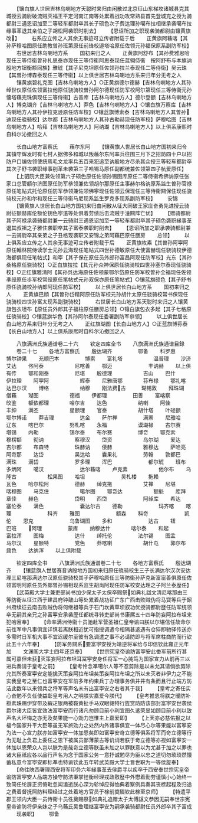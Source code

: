 <!-- { "loadSidebar": true } -->
　　【镶白旗人世居吉林乌喇地方天聪时来归由闲散过北京征山东梯攻诸城县克其城授云骑尉破流贼灭福王平定河南江南等处累着战功攻常熟县首先登城克之授为骑都尉三遇恩诏加至二等轻车都尉卒其长子硕色次子费达理孙噶布拉相继承袭噶布拉缘事革退其亲伯之子胡松阿袭职时削去】
　　【恩诏所加之职现袭骑都尉由镶黄旗改】
　　右系应立传之人其余无事迹可立传者附载于后
　　正黄旗阿蘓喀【其孙萨穆哈图原任助教曽孙班第原任前锋校邉塔哈原任佐领元孙福保原系副防军校】
　　右世居吉林乌喇地方系
　　国初来归之人
　　正黄旗阿舒布【其孙费雅思哈现任三等侍衞曽孙扎思泰亦现任三等侍衞阿思泰现任蓝翎侍衞　按阿舒布与本旗讷殷地方钮衡额同族】雅琥【其子尼克坦原任佐领孙拉兰泰现任二等侍衞】吴云珠【其曽孙博森泰现任三等侍衞】以上俱世居吉林乌喇地方系来归年分无考之人
　　镶黄旗碧礼克图【吉林乌喇地方人】○正黄旗德尔德赫【吉林乌喇地方人其孙绰世仪原任佐领富拉他原任骁骑校曽孙阿尔德现任防军校阿尔第现任三等侍衞元孙懐塔蘓完珠俱现任三等侍衞】古普库【吉林乌喇地方人】德尔登额【吉林乌喇地方人】博克瑚齐【吉林乌喇地方人】莽色【吉林乌喇地方人】○镶白旗万察库【吉林乌喇地方人其孙伊拉克逊原任防军校】○镶蓝旗博索泰【吉林乌喇地方人其曽孙迪现任骁骑校】达尔都【吉林乌喇地方人其孙古勒赫现任防军校】萨穆哈图【吉林乌喇地方人】哈拜【吉林乌喇地方人】阿纳瑚【吉林乌喇地方人】以上俱系康熙时自科尔沁撤回之人





　　长白山地方富察氏
　　蘓尔东阿
　　【镶黄旗人世居长白山地方国初来归令其镇守辉发时有七村人据佛多和城以叛蘓尔东阿率兵往围三月下之招防四十户以招防户口编佐领使统焉毛文龙率兵五百来犯追至讷殷地方尽杀其众授三等轻车都尉卒其次子舒书袭职缘事削革未袭第三子哈锡马原任副都统兼佐领第四子杭爱原任】
　　【上驷院大臣兼佐领第六子硕色原任佐领孙锡图库原任二等侍衞希佛讷原任张家口总管额尔济图原任防军叅领兼佐领胡尔那原任主事赫尔格讷原系监生曽孙官禄原任笔帖式托伦原任防军叅领兼佐领佛寕现任佐领云保现任三等侍衞闗保住现任骁骑校元孙和尔和现任三等侍衞马尼现系监生罗克多现系副防军校】
　　安锦
　　【镶黄旗人世居长白山地方国初来归由闲散从征大同破王家庄奋勇先进授云骑尉征额赫库伦额伦钥色寕逺等处俱着劳绩后击流贼于潼闗阵亡优】
　　【赠骑都尉其子阿禄承袭骑都尉兼一云骑尉三遇恩诏加至一等轻车都尉卒其子硕色袭职縁事革退其叔祖之子雅住袭职卒其子富泰袭职时削去】
　　【恩诏所加之职承袭骑都尉兼一云骑尉卒其亲弟之子丑格现袭职又安锦之弟阿蘓巴原任膳房
　　总领】
　　以上俱系应立传之人其余无事迹可立传者附载于后
　　正黄旗枚素【其曽孙阿寕阿原任翰林院侍读学士元孙云海现任笔帖式四世孙德敏原任大使富赫现任骁骑校伊德海都俱现任笔帖式】和寕【其子保在原任员外郎孙富昌阿现任防军校】光东【其孙桑格原任骁骑校】○正白旗拉拉【其元孙众神保原任骁骑校四世孙塞尔泰现任骁骑校】○正红旗雅清阿【其孙呉达海原任佐领蒙鄂尔岱原任防军校曽孙全福现任佐领凖绶原任歩军校常绶原任笔帖式元孙双保亦原任笔帖式】○镶蓝旗硕色【其子舒书原任骁骑校孙纳郎阿现任防军校】
　　以上俱世居长白山地方系
　　国初来归之人
　　正黄旗巴顔【其曽孙岱精阿原任防军校元孙胡什太原任骁骑校常书保现任骁骑校四世孙富太现系副骁骑校】
　　右世居长白山地方系天聪时来归之人镶黄旗包衣坦布【原任员外郎其子福柱原任膳房总领】○镶白旗包衣多起【其子七格原任骁骑校】○镶蓝旗华色【其孙阿尔泰现任委署副防军叅领】
　　以上俱世居长白山地方系来归年分无考之人
　　正红旗瑚图【长白山地方人】○正蓝旗博荪泰【长白山地方人】以上俱系康熈时自科尔沁撤回之人









　　八旗满洲氏族通谱卷二十六
　　钦定四库全书
　　八旗满洲氏族通谱目録
　　卷二十七
　　各地方富察氏
　　殷达瑚齐　　　　　鄂备
　　科罗惠　　　　　　博尔钟果
　　充顺巴本　　　　　博索
　　富礼塔　　　　　　温普理
　　沙济　　　　　　　艾达
　　佟阿泰　　　　　　尼喀善
　　鄂迈　　　　　　　丰讷赫
　　以上俱有传
　　鄂和刚泰　　　　　尼堪
　　殷德理　　　　　　吉山
　　巴什　　　　　　　伊拉理
　　阿寕阿　　　　　　辉泰
　　尼雅唐鄂　　　　荪布禄
　　鄂礼喀　　　　　达巴尔汉
　　博络　　　　　　纳穆
　　刚法费古　　　瑚锡敦
　　拜珠瑚　　　　　僧蘓
　　瑚图　　　　　　德福
　　伊都理　　　　　田善
　　富喀察　　　　　皎鉴
　　额依都理　　　　哈尔吉
　　达色　　　　　　纳喇
　　阿佳　　　　　　丰绅
　　满丕　　　　　　星额理
　　官泰　　　　　　胡什塔
　　叶硁额　　　　　鄂尔博诺
　　莽吉理　　　　　达金
　　萨尔禅　　　　　满罴
　　尼雅哈　　　　　辽东
　　喀巴尔　　　　　努札喀
　　永福　　　　　　谟瑚禄
　　古尔赛　　　　　堪锡
　　内勒　　　　　　锡尔泰
　　布尔赛　　　　　博竒
　　鄂克索　　　　　穆楞额
　　彻讷　　　　　　察穆汉
　　岱资　　　　　　乌尔瑚
　　爱达　　　　　　吉尔都
　　布森特　　　　　珠赫讷
　　倭赫　　　　　　雅穆达
　　萨哈亮　　　　　阿竒那
　　达岱　　　　　　吴达哈
　　囊果礼　　　　　劳翰
　　敦都巴　　　　　满珠
　　满岱　　　　　　　罗多理
　　浑巴　　　　　　　都尔琥
　　班布　　　　　　　多炳阿
　　噶汉　　　　　　　达尔蘓喀
　　卢克素　　　　　　他尔布
　　乌隆古　　　　　　松果图
　　哈坦　　　　　　　吴札楼
　　拖赖　　　　　　　瓦色
　　哈尔松阿　　　　　德赫
　　绰克拖　　　　　　艾禅
　　尼堪　　　　　　　喀穆图
　　马克住　　　　　　噶尔图
　　鄂竒达　　　　　　额魁
　　库拜　　　　　　　章佳
　　赫色　　　　　　　岱明
　　西岱　　　　　　　阿绰库
　　希达　　　　　　　塞伦泰
　　满色　　　　　　　囊达尔古
　　德勒　　　　　　　玛齐喀
　　喀理　　　　　　　科齐
　　雅图　　　　　　　额森
　　科竒　　　　　　　凯伦
　　恩克　　　　　　　乌鲁瑚图
　　多和　　　　　　　达古
　　钮　　　　　　　巴班
　　阿理　　　　　蒙库
　　纳穆达什　　　　喀尔泰
　　和起　　　　　　富拉浑
　　图梅　　　　　　达什
　　绰托伦　　　　　法尔锡
　　图孟　　　　　　马尔汉
　　星额特　　　　　党色
　　莽喀喇　　　　　　胡什屯
　　郭尔布　　　　　　鼐色
　　达纳浑
　　以上俱附载












　　钦定四库全书
　　八旗满洲氏族通谱卷二十七
　　各地方富察氏
　　殷达瑚齐
　　【镶蓝旗人世居赛音讷殷地方国初来归原任骁骑校生三子长满达尔汉次安达理三尼喀那满达尔汉原任骁骑校其子萨穆哈原任三等防衞孙萨克新富宻善俱原任佐领富明阿原任员外郎曽孙锡相现系监生胡尚阿现任防军校安达理之子阿兰泰歴任】
　　【武英殿大学士兼吏部尚书加少保太子太保卒赐祭如典礼諡文清尼喀那由三等防衞从征江西于建昌府钟皷山等处累着战功征广东广西击败贼伪将马寳等兵于韶州府续征云南击败贼伪将何继祖等兵于石门坎黄草坝叙功优授骑都尉歴任防军统领卒无嗣其亲兄之孙富寕安承袭歴任都统寻转吏部尚书康熈五十四年防妄阿拉布坦来犯哈宻奉】
　　【命率满洲侍衞十员驰赴军营圣祖仁皇帝谕曰朕以尔堪信任故命尔前徃军中凡事俱宜详慎若离朕相近犹可指授调遣今相隔甚逺遇有仓猝即驰驿传送亦多需时日军机大事不宜迟缓尔至彼有急调遣之事不必请防即与将军席柱商酌而行钦此五十六年奉】
　　【防军务闗系要富寕安授为靖逆将军给与印信钦此雍正元年加
　　文渊阁大学士四年还京奉】
　　【世宗宪皇帝谕防富寕安此畨军前所行甚属可嘉但未获灭策妄阿拉布坦耳冨寕安身任将军一心肫笃为国家宣力从前再三以进兵奏请于皇考之前】
　　【皇考怜念凖噶尔人等不忍剪除是以未允其请倘欲剪除允其所奏富寕安定能擒灭策妄阿拉布坦矣策妄阿拉布坦之所以未灭者非伊力之不能实我皇考之至仁也富寕安在军前多年约束兵丁办理事务俱井井有条而且行止端方防洁此数年以来领兵之将军等声名未有出富寕安之右者其于我】
　　【皇考之寄任实心奋勉不负任使益彰皇考用人之明朕实嘉爱今朕代】
　　【皇考推恩将朕之暖防补褂素珠赐伊穿带及縀疋银两被鞍黄扯手马双眼翎特行旌赏防防该部封富寕安世袭侯爵尔诸大臣皆宜效法富寕安而行诸凡勿顾目前小利宜图久逺荣显如顾目前小利以致声名大坏悔之亦无及矣果能一心効力岂惟主上嘉爱即】
　　【上天亦必慈佑报之以福今国家升平大臣等虽无军旅効力之处然内外诸事俱宜一体尽心尔等果能以富寕安为法一心宣力朕亦如富寕安一体加恩矣即如富寕安竒立德等俱系将军而竒立德等行为无耻上负君上委任之恩下被属员鄙薄蒙古等讥诮若朕于竒立德等亦视如富寕安一体加以恩荣众人岂以朕为是哉竒立德等朕虽未加之以罪朕意以为尤甚于加之以罪也诸大臣祗应各以品行声名为念于国家公务一意抒诚勉尽为臣以忠之道切勿琐琐然懐蓄私意今富寕安即标凖也特谕钦此五年转武英殿大学士晋世职为一等侯旋奉】
　　【命往陜西署理西安将军印务六年縁事革去侯爵寻以疾卒于西安奉世宗宪皇帝谕防富寕安人品端方操守防洁秉掌铨衡经理戎政敭歴中外懋着勤劳谨慎小心始终一致简任纶扉正资倚毗忽闻溘逝朕心深为轸悼应得恤典着察例具奏其丧榇起程及归途之费着督抚照防料理经过之处着地方官员于榇前奠醊钦此榇至京师】
　　【特遣平郡王领内大臣一员侍衞十员徃奠赐祭如典礼追赠太子太傅諡文恭因无嗣奉世宗宪皇帝谕防将伊亲妹之子乌蘓氏吴鲁理继富寕安为嗣承袭骑都尉任员外郎卒其子富成
　　现袭职】
　　鄂备
